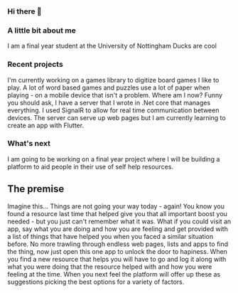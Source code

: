 ### Hi there 👋

### A little bit about me
I am a final year student at the University of Nottingham
Ducks are cool

### Recent projects
I'm currently working on a games library to digitize board games I like to play. A lot of word based games and puzzles use a lot of paper when playing - on a mobile device that isn't a problem.
Where am I now? Funny you should ask, I have a server that I wrote in .Net core that manages everything. I used SignalR to allow for real time communication between devices.
The server can serve up web pages but I am currently learning to create an app with Flutter.

### What's next
I am going to be working on a final year project where I will be building a platform to aid people in their use of self help resources.

## The premise
Imagine this...
Things are not going your way today - again! You know you found a resource last time that helped give you that all important boost you needed - but you just can't remember what it was. 
What if you could visit an app, say what you are doing and how you are feeling and get provided with a list of things that have helped you when you faced a similar situation before.
No more trawling through endless web pages, lists and apps to find the thing, now just open this one app to unlock the door to hapiness.
When you find a new resource that helps you will have to go and log it along with what you were doing that the resource helped with and how you were feeling at the time.
When you next feel the platform will offer up these as suggestions picking the best options for a variety of factors.

<!--
**JoshuaR830/JoshuaR830** is a ✨ _special_ ✨ repository because its `README.md` (this file) appears on your GitHub profile.

Here are some ideas to get you started:

- 🔭 I’m currently working on ...
- 🌱 I’m currently learning ...
- 👯 I’m looking to collaborate on ...
- 🤔 I’m looking for help with ...
- 💬 Ask me about ...
- 📫 How to reach me: ...
- 😄 Pronouns: ...
- ⚡ Fun fact: ...
-->
